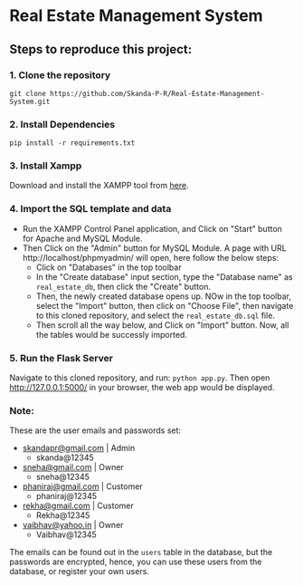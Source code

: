 # Real Estate Management System

## Steps to reproduce this project:
### 1. Clone the repository
```git clone https://github.com/Skanda-P-R/Real-Estate-Management-System.git```

### 2. Install Dependencies
```pip install -r requirements.txt```

### 3. Install Xampp
Download and install the XAMPP tool from [here](https://www.apachefriends.org/download.html).

### 4. Import the SQL template and data
- Run the XAMPP Control Panel application, and Click on "Start" button for Apache and MySQL Module.
- Then Click on the "Admin" button for MySQL Module. A page with URL http://localhost/phpmyadmin/ will open, here follow the below steps:
  - Click on "Databases" in the top toolbar
  - In the "Create database" input section, type the "Database name" as ```real_estate_db```, then click the "Create" button.
  - Then, the newly created database opens up. NOw in the top toolbar, select the "Import" button, then click on "Choose File", then navigate to this cloned repository, and select the ```real_estate_db.sql``` file.
  - Then scroll all the way below, and Click on "Import" button. Now, all the tables would be successly imported.

### 5. Run the Flask Server
Navigate to this cloned repository, and run: ```python app.py```. Then open http://127.0.0.1:5000/ in your browser, the web app would be displayed.

### Note:
These are the user emails and passwords set:
- skandapr@gmail.com | Admin
  - skanda@12345
- sneha@gmail.com | Owner
  - sneha@12345
- phaniraj@gmail.com | Customer
  - phaniraj@12345
- rekha@gmail.com | Customer
  - Rekha@12345
- vaibhav@yahoo.in | Owner
  - Vaibhav@12345

The emails can be found out in the ```users``` table in the database, but the passwords are encrypted, hence, you can use these users from the database, or register your own users.
